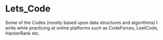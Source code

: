 # Lets_Code
Some of the Codes (mostly based upon data structures and algorithms) I write while practicing at online platforms such as CodeForces, LeetCode, HackerRank etc. 
